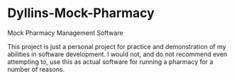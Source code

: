 # Dyllins-Mock-Pharmacy
Mock Pharmacy Management Software

This project is just a personal project for practice and demonstration of my abilities in software development. I would not, and do not recommend even attempting to, use this as actual software for running a pharmacy for a number of reasons.
